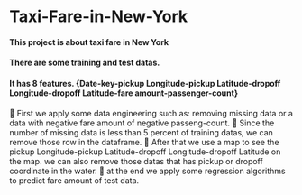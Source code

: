 # Taxi-Fare-in-New-York
#### This project is about taxi fare in New York
#### There are some training and test datas.
#### It has 8 features. {Date-key-pickup Longitude-pickup Latitude-dropoff Longitude-dropoff Latitude-fare amount-passenger-count}
&#x1F539;  First we apply some data engineering such as: removing missing data or a data with negative fare amount of negative passeng-count.
&#x1F539; Since the number of missing data is less than 5 percent of training datas, we can remove those row in the dataframe.
 &#x1F539; After that we use a map to see the pickup Longitude-pickup Latitude-dropoff Longitude-dropoff Latitude on the map. we can also remove those datas that has pickup or dropoff coordinate in the water.
 &#x1F539; at the end we apply some regression algorithms to predict fare amount of test data.

